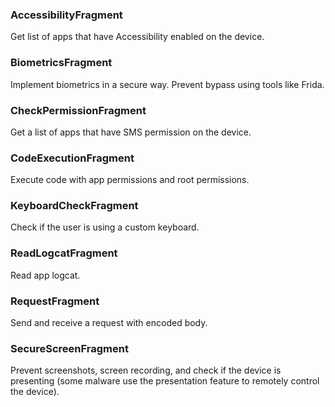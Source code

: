 ### AccessibilityFragment
Get list of apps that have Accessibility enabled on the device.
### BiometricsFragment
Implement biometrics in a secure way. Prevent bypass using tools like Frida.
### CheckPermissionFragment
Get a list of apps that have SMS permission on the device.
### CodeExecutionFragment
Execute code with app permissions and root permissions.
### KeyboardCheckFragment
Check if the user is using a custom keyboard.
### ReadLogcatFragment
Read app logcat.
### RequestFragment
Send and receive a request with encoded body.
### SecureScreenFragment
Prevent screenshots, screen recording, and check if the device is presenting (some malware use the presentation feature to remotely control the device).
